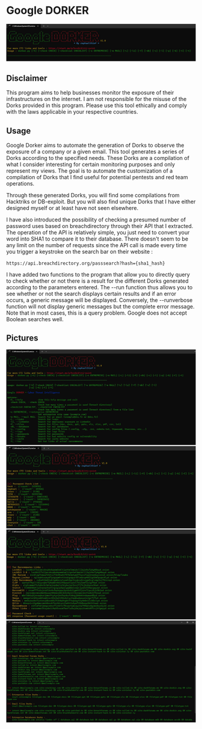# Google DORKER

![GoogleDORKER](https://github.com/raphaelthief/Google-Dorker/blob/main/Pictures/Main.JPG "GoogleDORKER")

## Disclaimer 
This program aims to help businesses monitor the exposure of their infrastructures on the internet. I am not responsible for the misuse of the Dorks provided in this program. Please use this tool ethically and comply with the laws applicable in your respective countries.

## Usage 
Google Dorker aims to automate the generation of Dorks to observe the exposure of a company or a given email. This tool generates a series of Dorks according to the specified needs. These Dorks are a compilation of what I consider interesting for certain monitoring purposes and only represent my views. The goal is to automate the customization of a compilation of Dorks that I find useful for potential pentests and red team operations.

Through these generated Dorks, you will find some compilations from Hacktriks or DB-exploit. But you will also find unique Dorks that I have either designed myself or at least have not seen elsewhere.

I have also introduced the possibility of checking a presumed number of password uses based on breachdirectory through their API that I extracted.
The operation of the API is relatively simple, you just need to convert your word into SHA1 to compare it to their database. There doesn't seem to be any limit on the number of requests since the API call is made every time you trigger a keystroke on the search bar on their website :

```
https://api.breachdirectory.org/passsearch?hash={sha1_hash}
```

I have added two functions to the program that allow you to directly query to check whether or not there is a result for the different Dorks generated according to the parameters entered.
The --run function thus allows you to see whether or not the search displays certain results and if an error occurs, a generic message will be displayed. Conversely, the --runverbose function will not display generic messages but the complete error message.
Note that in most cases, this is a query problem. Google does not accept Boolean searches well.

## Pictures

![GoogleDORKER](https://github.com/raphaelthief/Google-Dorker/blob/main/Pictures/Help.JPG "GoogleDORKER")
![GoogleDORKER](https://github.com/raphaelthief/Google-Dorker/blob/main/Pictures/checklist.JPG "GoogleDORKER")
![GoogleDORKER](https://github.com/raphaelthief/Google-Dorker/blob/main/Pictures/api_tor.JPG "GoogleDORKER")
![GoogleDORKER](https://github.com/raphaelthief/Google-Dorker/blob/main/Pictures/Exemple.JPG "GoogleDORKER")
